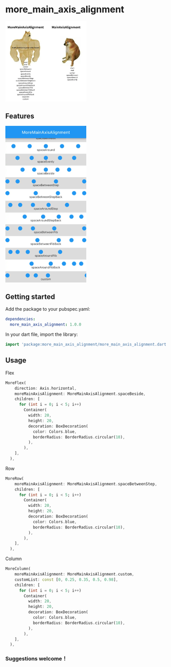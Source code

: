 # more_main_axis_alignment

<img src="https://raw.githubusercontent.com/w830207/more_main_axis_alignment/main/doc/meme.webp" width="50%" height="50%">

## Features

<img src="https://raw.githubusercontent.com/w830207/more_main_axis_alignment/main/doc/feature.webp" width="50%" height="50%">

## Getting started

Add the package to your pubspec.yaml:

```yaml
dependencies:
  more_main_axis_alignment: 1.0.0
```

In your dart file, import the library:

```dart
import 'package:more_main_axis_alignment/more_main_axis_alignment.dart';
```

## Usage
Flex
```dart
MoreFlex(
    direction: Axis.horizontal,
    moreMainAxisAlignment: MoreMainAxisAlignment.spaceBeside,
    children: [
      for (int i = 0; i < 5; i++)
        Container(
          width: 20,
          height: 20,
          decoration: BoxDecoration(
            color: Colors.blue,
            borderRadius: BorderRadius.circular(10),
          ),
        ),
    ],
  ),
```
Row
```dart
MoreRow(
    moreMainAxisAlignment: MoreMainAxisAlignment.spaceBetweenStep,
    children: [
      for (int i = 0; i < 5; i++)
        Container(
          width: 20,
          height: 20,
          decoration: BoxDecoration(
            color: Colors.blue,
            borderRadius: BorderRadius.circular(10),
          ),
        ),
    ],
  ),
```
Column
```dart
MoreColumn(
    moreMainAxisAlignment: MoreMainAxisAlignment.custom,
    customList: const [0, 0.25, 0.35, 0.5, 0.98],
    children: [
      for (int i = 0; i < 5; i++)
        Container(
          width: 20,
          height: 20,
          decoration: BoxDecoration(
            color: Colors.blue,
            borderRadius: BorderRadius.circular(10),
          ),
        ),
    ],
  ),
```


### Suggestions welcome！
